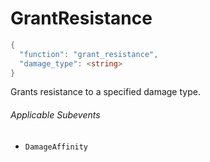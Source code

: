 # GrantResistance

```c#
{
  "function": "grant_resistance",
  "damage_type": <string>
}
```

Grants resistance to a specified damage type.

###### Applicable Subevents
- `DamageAffinity`
